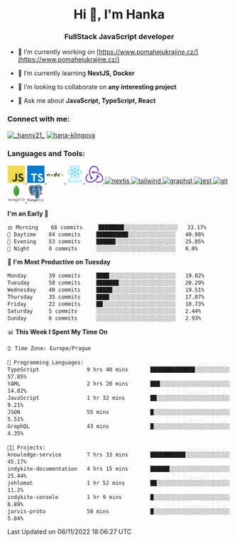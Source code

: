 <h1 align="center">Hi 👋, I'm Hanka</h1>
<h3 align="center">FullStack JavaScript developer</h3>

- 🔭 I’m currently working on [https://www.pomahejukrajine.cz/](https://www.pomahejukrajine.cz/)

- 🌱 I’m currently learning **NextJS, Docker**

- 👯 I’m looking to collaborate on **any interesting project**

- 💬 Ask me about **JavaScript, TypeScript, React**

<h3 align="left">Connect with me:</h3>
<p align="left">
<a href="https://twitter.com/_hanny21_" target="blank"><img align="center" src="https://raw.githubusercontent.com/rahuldkjain/github-profile-readme-generator/master/src/images/icons/Social/twitter.svg" alt="_hanny21_" height="30" width="40" /></a>
<a href="https://linkedin.com/in/hana-klingova" target="blank"><img align="center" src="https://raw.githubusercontent.com/rahuldkjain/github-profile-readme-generator/master/src/images/icons/Social/linked-in-alt.svg" alt="hana-klingova" height="30" width="40" /></a>
</p>

<h3 align="left">Languages and Tools:</h3>
<p align="left"> 
<a href="https://developer.mozilla.org/en-US/docs/Web/JavaScript" target="_blank" rel="noreferrer"> <img src="https://raw.githubusercontent.com/devicons/devicon/master/icons/javascript/javascript-original.svg" alt="javascript" width="40" height="40"/> </a> 
<a href="https://www.typescriptlang.org/" target="_blank" rel="noreferrer"> <img src="https://raw.githubusercontent.com/devicons/devicon/master/icons/typescript/typescript-original.svg" alt="typescript" width="40" height="40"/> </a> 
<a href="https://nodejsorg" target="_blank" rel="noreferrer"> <img src="https://raw.githubusercontent.com/devicons/devicon/master/icons/nodejs/nodejs-original-wordmark.svg" alt="nodejs" width="40" height="40"/> </a> 
<a href="https://reactjs.org/" target="_blank" rel="noreferrer"> <img src="https://raw.githubusercontent.com/devicons/devicon/master/icons/react/react-original-wordmark.svg" alt="react" width="40" height="40"/> </a> 
<a href="https://redux.js.org" target="_blank" rel="noreferrer"> <img src="https://raw.githubusercontent.com/devicons/devicon/master/icons/redux/redux-original.svg" alt="redux" width="40" height="40"/> </a> 
<a href="https://nextjs.org/" target="_blank" rel="noreferrer"> <img src="https://cdn.worldvectorlogo.com/logos/nextjs-2.svg" alt="nextjs" width="40" height="40"/> </a> 
<a href="https://tailwindcss.com/" target="_blank" rel="noreferrer"> <img src="https://www.vectorlogo.zone/logos/tailwindcss/tailwindcss-icon.svg" alt="tailwind" width="40" height="40"/> </a> 
<a href="https://graphql.org" target="_blank" rel="noreferrer"> <img src="https://www.vectorlogo.zone/logos/graphql/graphql-icon.svg" alt="graphql" width="40" height="40"/> </a> 
<a href="https://jestjs.io" target="_blank" rel="noreferrer"> <img src="https://www.vectorlogo.zone/logos/jestjsio/jestjsio-icon.svg" alt="jest" width="40" height="40"/> </a> 
<a href="https://git-scm.com/" target="_blank" rel="noreferrer"> <img src="https://www.vectorlogo.zone/logos/git-scm/git-scm-icon.svg" alt="git" width="40" height="40"/> </a> 
<a href="https://www.mongodb.com/" target="_blank" rel="noreferrer"> <img src="https://raw.githubusercontent.com/devicons/devicon/master/icons/mongodb/mongodb-original-wordmark.svg" alt="mongodb" width="40" height="40"/> </a>  
<a href="https://www.postgresql.org" target="_blank" rel="noreferrer"> <img src="https://raw.githubusercontent.com/devicons/devicon/master/icons/postgresql/postgresql-original-wordmark.svg" alt="postgresql" width="40" height="40"/> </a> 
</p>

<!--START_SECTION:waka-->
**I'm an Early 🐤** 

```text
🌞 Morning    68 commits     ████████░░░░░░░░░░░░░░░░░   33.17% 
🌆 Daytime    84 commits     ██████████░░░░░░░░░░░░░░░   40.98% 
🌃 Evening    53 commits     ██████░░░░░░░░░░░░░░░░░░░   25.85% 
🌙 Night      0 commits      ░░░░░░░░░░░░░░░░░░░░░░░░░   0.0%

```
📅 **I'm Most Productive on Tuesday** 

```text
Monday       39 commits     ████░░░░░░░░░░░░░░░░░░░░░   19.02% 
Tuesday      58 commits     ███████░░░░░░░░░░░░░░░░░░   28.29% 
Wednesday    40 commits     █████░░░░░░░░░░░░░░░░░░░░   19.51% 
Thursday     35 commits     ████░░░░░░░░░░░░░░░░░░░░░   17.07% 
Friday       22 commits     ██░░░░░░░░░░░░░░░░░░░░░░░   10.73% 
Saturday     5 commits      ░░░░░░░░░░░░░░░░░░░░░░░░░   2.44% 
Sunday       6 commits      ░░░░░░░░░░░░░░░░░░░░░░░░░   2.93%

```


📊 **This Week I Spent My Time On** 

```text
⌚︎ Time Zone: Europe/Prague

💬 Programming Languages: 
TypeScript               9 hrs 40 mins       ██████████████░░░░░░░░░░░   57.85% 
YAML                     2 hrs 20 mins       ███░░░░░░░░░░░░░░░░░░░░░░   14.02% 
JavaScript               1 hr 32 mins        ██░░░░░░░░░░░░░░░░░░░░░░░   9.21% 
JSON                     55 mins             █░░░░░░░░░░░░░░░░░░░░░░░░   5.51% 
GraphQL                  43 mins             █░░░░░░░░░░░░░░░░░░░░░░░░   4.35%

🐱‍💻 Projects: 
knowledge-service        7 hrs 33 mins       ███████████░░░░░░░░░░░░░░   45.17% 
indykite-documentation   4 hrs 15 mins       ██████░░░░░░░░░░░░░░░░░░░   25.44% 
jehlomat                 1 hr 52 mins        ██░░░░░░░░░░░░░░░░░░░░░░░   11.2% 
indykite-console         1 hr 9 mins         █░░░░░░░░░░░░░░░░░░░░░░░░   6.89% 
jarvis-proto             50 mins             █░░░░░░░░░░░░░░░░░░░░░░░░   5.04%

```


 Last Updated on 06/11/2022 18:06:27 UTC
<!--END_SECTION:waka-->
